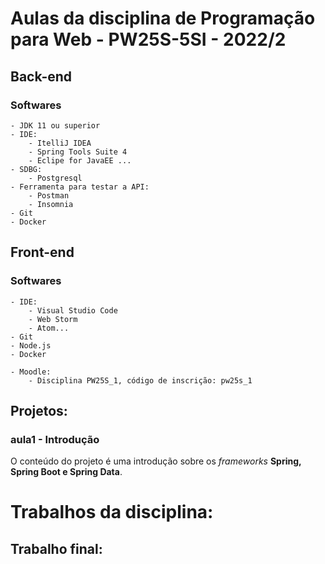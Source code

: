 # Aulas da disciplina de Programação para Web - PW25S-5SI - 2022/2

## Back-end 

### Softwares
	- JDK 11 ou superior
	- IDE:
		- ItelliJ IDEA
		- Spring Tools Suite 4
		- Eclipe for JavaEE ...
	- SDBG:
		- Postgresql
	- Ferramenta para testar a API:
		- Postman
		- Insomnia
	- Git
	- Docker
	
## Front-end 

### Softwares
	- IDE:
		- Visual Studio Code
		- Web Storm
		- Atom...
	- Git
	- Node.js
	- Docker

	- Moodle:
		- Disciplina PW25S_1, código de inscrição: pw25s_1
	
## Projetos:

### aula1 -  Introdução
O conteúdo do projeto é uma introdução sobre os *frameworks* **Spring, Spring Boot e Spring Data**.


# Trabalhos da disciplina:

## Trabalho final: 
